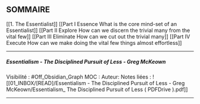 

## SOMMAIRE

[[1. The Essentialist]]
[[Part I Essence What is the core mind-set of an Essentialist]]
[[Part II Explore How can we discern the trivial many from the vital few]]
[[Part III Eliminate How can we cut out the trivial many]]
[[Part IV Execute How can we make doing the vital few things almost effortless]]



***
##### Essentialism - The Disciplined Pursuit of Less - Greg McKeown
Visibilité : #Off_Obsidian_Graph
MOC :
Auteur:
Notes liées : ![[01_INBOX/[READ]/Essentialism - The Disciplined Pursuit of Less - Greg McKeown/Essentialism_ The Disciplined Pursuit of Less ( PDFDrive ).pdf]]
***